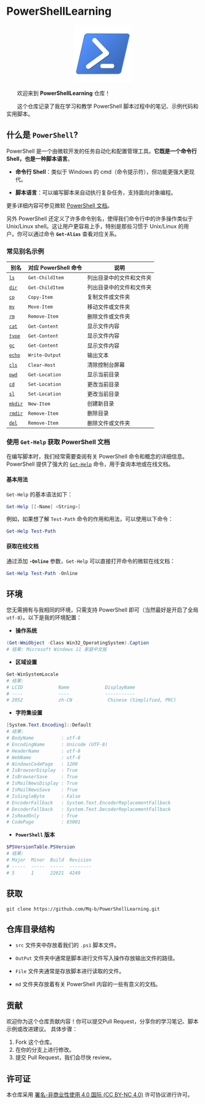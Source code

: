 # PowerShellLearning

<div style="text-align: center;">
    <img src="./image/PowerShell_5.0_icon.png" alt="PowerShell" width="150"/>
</div>

&emsp;&emsp;欢迎来到 **PowerShellLearning** 仓库！

&emsp;&emsp;这个仓库记录了我在学习和教学 PowerShell 脚本过程中的笔记、示例代码和实用脚本。

## 什么是 `PowerShell`?

PowerShell 是一个由微软开发的任务自动化和配置管理工具。**它既是一个命令行 Shell，也是一种脚本语言**。

- **命令行 Shell**：类似于 Windows 的 cmd（命令提示符），但功能更强大更现代。

- **脚本语言**：可以编写脚本来自动执行复杂任务，支持面向对象编程。

更多详细内容可参见微软 [PowerShell 文档](https://learn.microsoft.com/zh-cn/powershell/scripting/overview?view=powershell-7.4)。

另外 PowerShell 还定义了许多命令别名，使得我们命令行中的许多操作类似于 Unix/Linux shell。这让用户更容易上手，特别是那些习惯于 Unix/Linux 的用户。你可以通过命令 **`Get-Alias`** 查看对应关系。

### 常见别名示例

| 别名  | 对应 PowerShell 命令   | 说明                          |
|-------|-----------------------|-----------------------------|
| [`ls`](https://learn.microsoft.com/zh-cn/powershell/module/microsoft.powershell.management/get-childitem)  | `Get-ChildItem`       | 列出目录中的文件和文件夹     |
| [`dir`](https://learn.microsoft.com/zh-cn/powershell/module/microsoft.powershell.management/get-childitem) | `Get-ChildItem`       | 列出目录中的文件和文件夹     |
| [`cp`](https://learn.microsoft.com/zh-cn/powershell/module/microsoft.powershell.management/copy-item)  | `Copy-Item`           | 复制文件或文件夹             |
| [`mv`](https://learn.microsoft.com/zh-cn/powershell/module/microsoft.powershell.management/move-item)  | `Move-Item`           | 移动文件或文件夹             |
| [`rm`](https://learn.microsoft.com/zh-cn/powershell/module/microsoft.powershell.management/remove-item)  | `Remove-Item`         | 删除文件或文件夹             |
| [`cat`](https://learn.microsoft.com/zh-cn/powershell/module/microsoft.powershell.management/get-content) | `Get-Content`         | 显示文件内容                 |
| [`type`](https://learn.microsoft.com/zh-cn/powershell/module/microsoft.powershell.management/get-content) | `Get-Content`         | 显示文件内容                 |
| [`gc`](https://learn.microsoft.com/zh-cn/powershell/module/microsoft.powershell.management/get-content)  | `Get-Content`         | 显示文件内容                 |
| [`echo`](https://learn.microsoft.com/zh-cn/powershell/module/microsoft.powershell.utility/write-output)  | `Write-Output`        | 输出文本                     |
| [`cls`](https://learn.microsoft.com/zh-cn/powershell/module/microsoft.powershell.utility/clear-host)  | `Clear-Host`          | 清除控制台屏幕               |
| [`pwd`](https://learn.microsoft.com/zh-cn/powershell/module/microsoft.powershell.management/get-location)  | `Get-Location`        | 显示当前目录                 |
| [`cd`](https://learn.microsoft.com/zh-cn/powershell/module/microsoft.powershell.management/set-location)  | `Set-Location`        | 更改当前目录                 |
| [`sl`](https://learn.microsoft.com/zh-cn/powershell/module/microsoft.powershell.management/set-location)  | `Set-Location`        | 更改当前目录                 |
| [`mkdir`](https://learn.microsoft.com/zh-cn/powershell/module/microsoft.powershell.management/new-item)  | `New-Item`           | 创建新目录                   |
| [`rmdir`](https://learn.microsoft.com/zh-cn/powershell/module/microsoft.powershell.management/remove-item) | `Remove-Item`        | 删除目录                     |
| [`del`](https://learn.microsoft.com/zh-cn/powershell/module/microsoft.powershell.management/remove-item)  | `Remove-Item`         | 删除文件或文件夹             |

### 使用 `Get-Help` 获取 PowerShell 文档

在编写脚本时，我们经常需要查阅有关 PowerShell 命令和概念的详细信息。PowerShell 提供了强大的 [`Get-Help`](https://learn.microsoft.com/zh-cn/powershell/module/microsoft.powershell.core/get-help?view=powershell-5.1&WT.mc_id=ps-gethelp) 命令，用于查询本地或在线文档。

#### 基本用法

`Get-Help` 的基本语法如下：

```powershell
Get-Help [[-Name] <String>]
```

例如，如果想了解 `Test-Path` 命令的作用和用法，可以使用以下命令：

```PowerShell
Get-Help Test-Path
```

#### 获取在线文档

通过添加 **`-Online`** 参数，`Get-Help` 可以直接打开命令的微软在线文档：

```PowerShell
Get-Help Test-Path -Online
```

## 环境

您无需拥有与我相同的环境，只需支持 PowerShell 即可（当然最好是开启了全局 `utf-8`）。以下是我的环境配置：

- **操作系统**

```PowerShell
(Get-WmiObject -Class Win32_OperatingSystem).Caption 
# 结果: Microsoft Windows 11 家庭中文版
```

- **区域设置**

```PowerShell
Get-WinSystemLocale
# 结果:
# LCID             Name             DisplayName
# ----             ----             -----------
# 2052             zh-CN             Chinese (Simplified, PRC)
```

- **字符集设置**

```Powershell
[System.Text.Encoding]::Default
# 结果:
# BodyName          : utf-8
# EncodingName      : Unicode (UTF-8)
# HeaderName        : utf-8
# WebName           : utf-8
# WindowsCodePage   : 1200
# IsBrowserDisplay  : True
# IsBrowserSave     : True
# IsMailNewsDisplay : True
# IsMailNewsSave    : True
# IsSingleByte      : False
# EncoderFallback   : System.Text.EncoderReplacementFallback
# DecoderFallback   : System.Text.DecoderReplacementFallback
# IsReadOnly        : True
# CodePage          : 65001
```

- **`PowerShell` 版本**

```PowerShell
$PSVersionTable.PSVersion
# 结果:
# Major  Minor  Build  Revision
# -----  -----  -----  --------
# 5      1      22621  4249
```

## 获取

```shell
git clone https://github.com/Mq-b/PowerShellLearning.git
```

## 仓库目录结构

- `src` 文件夹中存放着我们的 `.ps1` 脚本文件。

- `OutPut` 文件夹中通常是脚本进行文件写入操作存放输出文件的路径。

- `File` 文件夹通常是存放脚本进行读取的文件。

- `md` 文件夹存放着有关 PowerShell 内容的一些有意义的文档。

<!-- 还需思考 -->

## 贡献

欢迎你为这个仓库贡献内容！你可以提交Pull Request，分享你的学习笔记、脚本示例或改进建议。
具体步骤：

1. Fork 这个仓库。
2. 在你的分支上进行修改。
3. 提交 Pull Request，我们会尽快 review。

## 许可证

本仓库采用 [署名-非商业性使用 4.0 国际 (CC BY-NC 4.0)](https://creativecommons.org/licenses/by-nc/4.0/deed.zh-hans) 许可协议进行许可。
